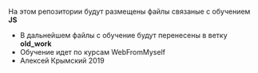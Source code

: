 На этом репозитории будут размещены файлы связаные с обучением <b>JS</b>
<ul>
    <li>В дальнейшем файлы с обучение будут перенесены в ветку <b>old_work</b></li>
    <li>Обучение идет по курсам WebFromMyself</li>
    <li>Алексей Крымский 2019</li>
</ul>
